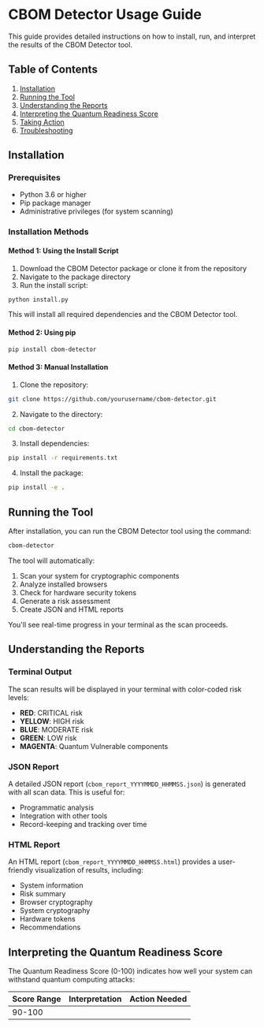 # CBOM Detector Usage Guide

This guide provides detailed instructions on how to install, run, and interpret the results of the CBOM Detector tool.

## Table of Contents
1. [Installation](#installation)
2. [Running the Tool](#running-the-tool)
3. [Understanding the Reports](#understanding-the-reports)
4. [Interpreting the Quantum Readiness Score](#interpreting-the-quantum-readiness-score)
5. [Taking Action](#taking-action)
6. [Troubleshooting](#troubleshooting)

## Installation

### Prerequisites
- Python 3.6 or higher
- Pip package manager
- Administrative privileges (for system scanning)

### Installation Methods

#### Method 1: Using the Install Script

1. Download the CBOM Detector package or clone it from the repository
2. Navigate to the package directory
3. Run the install script:

```bash
python install.py
```

This will install all required dependencies and the CBOM Detector tool.

#### Method 2: Using pip

```bash
pip install cbom-detector
```

#### Method 3: Manual Installation

1. Clone the repository:
```bash
git clone https://github.com/yourusername/cbom-detector.git
```

2. Navigate to the directory:
```bash
cd cbom-detector
```

3. Install dependencies:
```bash
pip install -r requirements.txt
```

4. Install the package:
```bash
pip install -e .
```

## Running the Tool

After installation, you can run the CBOM Detector tool using the command:

```bash
cbom-detector
```

The tool will automatically:

1. Scan your system for cryptographic components
2. Analyze installed browsers
3. Check for hardware security tokens
4. Generate a risk assessment
5. Create JSON and HTML reports

You'll see real-time progress in your terminal as the scan proceeds.

## Understanding the Reports

### Terminal Output

The scan results will be displayed in your terminal with color-coded risk levels:
- **RED**: CRITICAL risk
- **YELLOW**: HIGH risk
- **BLUE**: MODERATE risk
- **GREEN**: LOW risk
- **MAGENTA**: Quantum Vulnerable components

### JSON Report

A detailed JSON report (`cbom_report_YYYYMMDD_HHMMSS.json`) is generated with all scan data. This is useful for:
- Programmatic analysis
- Integration with other tools
- Record-keeping and tracking over time

### HTML Report

An HTML report (`cbom_report_YYYYMMDD_HHMMSS.html`) provides a user-friendly visualization of results, including:
- System information
- Risk summary
- Browser cryptography
- System cryptography
- Hardware tokens
- Recommendations

## Interpreting the Quantum Readiness Score

The Quantum Readiness Score (0-100) indicates how well your system can withstand quantum computing attacks:

| Score Range | Interpretation | Action Needed |
|-------------|----------------|---------------|
| 90-100 |